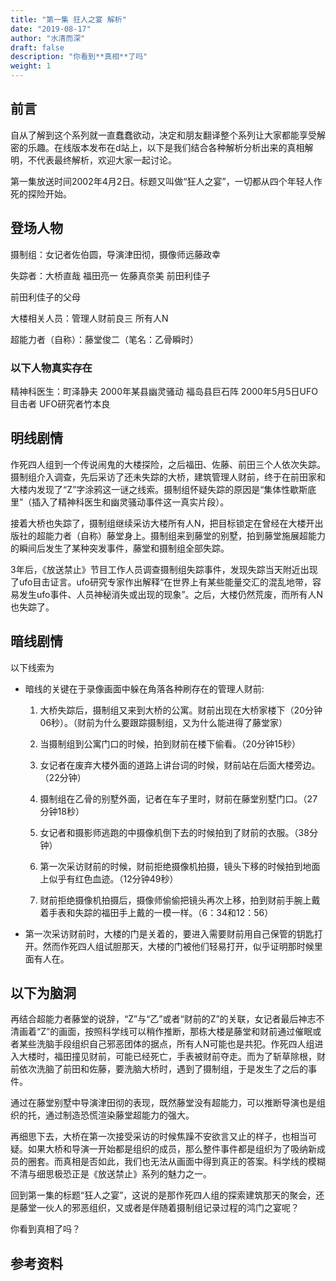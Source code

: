 ```yaml
---
title: "第一集 狂人之宴 解析"
date: "2019-08-17"
author: "水清而深"
draft: false
description: "你看到**真相**了吗"
weight: 1
---
```


## 前言

自从了解到这个系列就一直蠢蠢欲动，决定和朋友翻译整个系列让大家都能享受解密的乐趣。在线版本发布在d站上，以下是我们结合各种解析分析出来的真相解明，不代表最终解析，欢迎大家一起讨论。

第一集放送时间2002年4月2日。标题又叫做“狂人之宴”，一切都从四个年轻人作死的探险开始。 

## 登场人物

摄制组：女记者佐伯圆，导演津田彻，摄像师远藤政幸

失踪者：大桥直哉 福田亮一 佐藤真奈美 前田利佳子

前田利佳子的父母

大楼相关人员：管理人财前良三 所有人N

超能力者（自称）：藤堂俊二（笔名：乙骨瞬时）

### 以下人物真实存在

精神科医生：町泽静夫 2000年某县幽灵骚动 福岛县巨石阵 2000年5月5日UFO目击者 UFO研究者竹本良

## 明线剧情

作死四人组到一个传说闹鬼的大楼探险，之后福田、佐藤、前田三个人依次失踪。摄制组介入调查，先后采访了还未失踪的大桥，建筑管理人财前，终于在前田家和大楼内发现了“Z”字涂鸦这一谜之线索。摄制组怀疑失踪的原因是“集体性歇斯底里”（插入了精神科医生和幽灵骚动事件这一真实片段）。

接着大桥也失踪了，摄制组继续采访大楼所有人N，把目标锁定在曾经在大楼开出版社的超能力者（自称）藤堂身上。摄制组来到藤堂的别墅，拍到藤堂施展超能力的瞬间后发生了某种突发事件，藤堂和摄制组全部失踪。

3年后，《放送禁止》节目工作人员调查摄制组失踪事件，发现失踪当天附近出现了ufo目击证言。ufo研究专家作出解释“在世界上有某些能量交汇的混乱地带，容易发生ufo事件、人员神秘消失或出现的现象”。之后，大楼仍然荒废，而所有人N也失踪了。


## 暗线剧情

以下线索为
- 暗线的关键在于录像画面中躲在角落各种刷存在的管理人财前:

	1. 大桥失踪后，摄制组又来到大桥的公寓。财前出现在大桥家楼下（20分钟06秒）。（财前为什么要跟踪摄制组，又为什么能进得了藤堂家）

	2. 当摄制组到公寓门口的时候，拍到财前在楼下偷看。（20分钟15秒）

	3. 女记者在废弃大楼外面的道路上讲台词的时候，财前站在后面大楼旁边。（22分钟）

	4. 摄制组在乙骨的别墅外面，记者在车子里时，财前在藤堂别墅门口。（27分钟18秒）

	5. 女记者和摄影师逃跑的中摄像机倒下去的时候拍到了财前的衣服。（38分钟）

	6. 第一次采访财前的时候，财前拒绝摄像机拍摄，镜头下移的时候拍到地面上似乎有红色血迹。（12分钟49秒）

	7. 财前拒绝摄像机拍摄后，摄像师偷偷把镜头再次上移，拍到财前手腕上戴着手表和失踪的福田手上戴的一模一样。（6：34和12：56）
 
- 第一次采访财前时，大楼的门是关着的，要进入需要财前用自己保管的钥匙打开。然而作死四人组试胆那天，大楼的门被他们轻易打开，似乎证明那时候里面有人在。



## 以下为脑洞

再结合超能力者藤堂的说辞，“Z”与“乙”或者“财前的Z”的关联，女记者最后神志不清画着“Z”的画面，按照科学线可以稍作推断，那栋大楼是藤堂和财前通过催眠或者某些洗脑手段组织自己邪恶团体的据点，所有人N可能也是共犯。作死四人组进入大楼时，福田撞见财前，可能已经死亡，手表被财前夺走。而为了斩草除根，财前依次洗脑了前田和佐藤，要洗脑大桥时，遇到了摄制组，于是发生了之后的事件。

通过在藤堂别墅中导演津田彻的表现，既然藤堂没有超能力，可以推断导演也是组织的托，通过制造恐慌渲染藤堂超能力的强大。

再细思下去，大桥在第一次接受采访的时候焦躁不安欲言又止的样子，也相当可疑。如果大桥和导演一开始都是组织的成员，那么整件事件都是组织为了吸纳新成员的圈套。而真相是否如此，我们也无法从画面中得到真正的答案。科学线的模糊不清与细思极恐正是《放送禁止》系列的魅力之一。

回到第一集的标题“狂人之宴”，这说的是那作死四人组的探索建筑那天的聚会，还是藤堂一伙人的邪恶组织，又或者是伴随着摄制组记录过程的鸿门之宴呢？

你看到真相了吗？


## 参考资料


